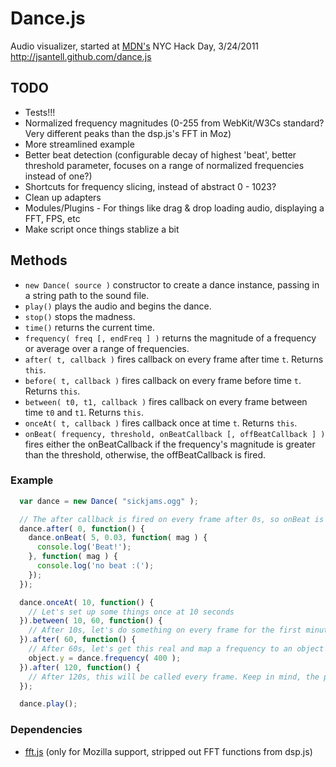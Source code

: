 Dance.js
======

Audio visualizer, started at [MDN's](http://twitter.com/mozhacks) NYC Hack Day, 3/24/2011
http://jsantell.github.com/dance.js

TODO
---
* Tests!!!
* Normalized frequency magnitudes (0-255 from WebKit/W3Cs standard? Very different peaks than the dsp.js's FFT in Moz)
* More streamlined example
* Better beat detection (configurable decay of highest 'beat', better threshold parameter, focuses on a range of normalized frequencies instead of one?)
* Shortcuts for frequency slicing, instead of abstract 0 - 1023?
* Clean up adapters
* Modules/Plugins - For things like drag & drop loading audio, displaying a FFT, FPS, etc
* Make script once things stablize a bit

Methods
---
* `new Dance( source )` constructor to create a dance instance, passing in a string path to the sound file.
* `play()` plays the audio and begins the dance.
* `stop()` stops the madness.
* `time()` returns the current time.
* `frequency( freq [, endFreq ] )` returns the magnitude of a frequency or average over a range of frequencies.
* `after( t, callback )` fires callback on every frame after time `t`. Returns `this`.
* `before( t, callback )` fires callback on every frame before time `t`. Returns `this`.
* `between( t0, t1, callback )` fires callback on every frame between time `t0` and `t1`. Returns `this`.
* `onceAt( t, callback )` fires callback once at time `t`. Returns `this`.
* `onBeat( frequency, threshold, onBeatCallback [, offBeatCallback ] )` fires either the onBeatCallback if the frequency's magnitude is greater than the threshold, otherwise, the offBeatCallback is fired.

### Example

```javascript
  var dance = new Dance( "sickjams.ogg" );

  // The after callback is fired on every frame after 0s, so onBeat is checked on every frame
  dance.after( 0, function() {
    dance.onBeat( 5, 0.03, function( mag ) {
      console.log('Beat!');
    }, function( mag ) {
      console.log('no beat :(');
    });
  });

  dance.onceAt( 10, function() {
    // Let's set up some things once at 10 seconds
  }).between( 10, 60, function() {
    // After 10s, let's do something on every frame for the first minute
  }).after( 60, function() {
    // After 60s, let's get this real and map a frequency to an object's y position
    object.y = dance.frequency( 400 );
  }).after( 120, function() {
    // After 120s, this will be called every frame. Keep in mind, the previous 'after' will also still be called every frame, since we did not place an ending time on it
  });

  dance.play();
```

### Dependencies 

* [fft.js](https://github.com/corbanbrook/dsp.js) (only for Mozilla support, stripped out FFT functions from dsp.js)
